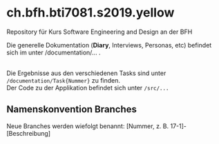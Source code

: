 # ch.bfh.bti7081.s2019.yellow
Repository für Kurs Software Engineering and Design an der BFH

Die generelle Dokumentation (**Diary**, Interviews, Personas, etc) befindet sich im unter /documentation/... . 

<br>Die Ergebnisse aus den verschiedenen Tasks sind unter `/documentation/Task{Nummer}` zu finden. 
<br>Der Code zu der Applikation befindet sich unter `/src/...`

## Namenskonvention Branches
Neue Branches werden wiefolgt benannt:
[Nummer, z. B. 17-1]-[Beschreibung]
